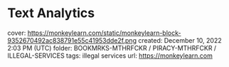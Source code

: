 # Text Analytics

cover: https://monkeylearn.com/static/monkeylearn-block-9352670492ac838791e55c41953dde2f.png
created: December 10, 2022 2:03 PM (UTC)
folder: BOOKMRKS-MTHRFCKR / PIRACY-MTHRFCKR / ILLEGAL-SERVICES
tags: illegal services
url: https://monkeylearn.com